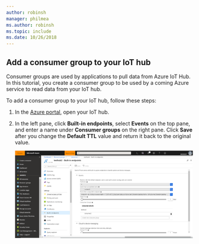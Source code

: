 ```yaml
---
author: robinsh
manager: philmea
ms.author: robinsh
ms.topic: include
ms.date: 10/26/2018
---
```

## Add a consumer group to your IoT hub

Consumer groups are used by applications to pull data from Azure IoT Hub. In this tutorial, you create a consumer group to be used by a coming Azure service to read data from your IoT hub.

To add a consumer group to your IoT hub, follow these steps:

1. In the [Azure portal](https://portal.azure.com/), open your IoT hub.

2. In the left pane, click **Built-in endpoints**, select **Events** on the top pane, and enter a name under **Consumer groups** on the right pane. Click **Save** after you change the **Default TTL** value and return it back to the original value.

   ![Create a consumer group in your IoT hub](./media/iot-hub-get-started-create-consumer-group/iot-hub-create-consumer-group-azure.png)

